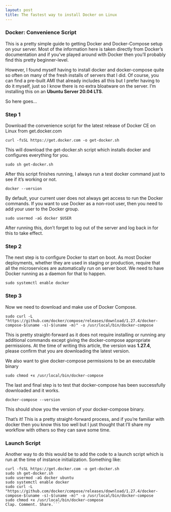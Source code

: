 ```yaml
---
layout: post
title: The fastest way to install Docker on Linux
---
```


### Docker: Convenience Script
This is a pretty simple guide to getting Docker and Docker-Compose setup on your server. Most of the information here is taken directly from Docker’s documentation and if you’ve played around with Docker then you’ll probably find this pretty beginner-level.

However, I found myself having to install docker and docker-compose quite so often on many of the fresh installs of servers that I did. Of course, you can find a pre-built AMI that already includes all this but I prefer having to do it myself, just so I know there is no extra bloatware on the server. I’m installing this on an **Ubuntu Server 20.04 LTS**.

So here goes…

### Step 1
Download the convenience script for the latest release of Docker CE on Linux from get.docker.com

```curl -fsSL https://get.docker.com -o get-docker.sh```

This will download the get-docker.sh script which installs docker and configures everything for you.

```sudo sh get-docker.sh```

After this script finishes running, I always run a test docker command just to see if it’s working or not.

```docker --version```

By default, your current user does not always get access to run the Docker commands. If you want to use Docker as a non-root user, then you need to add your user to the Docker group.

```sudo usermod -aG docker $USER```

After running this, don’t forget to log out of the server and log back in for this to take effect.

### Step 2
The next step is to configure Docker to start on boot. As most Docker deployments, whether they are used in staging or production, require that all the microservices are automatically run on server boot. We need to have Docker running as a daemon for that to happen.

```sudo systemctl enable docker```

### Step 3
Now we need to download and make use of Docker Compose.

```sudo curl -L "https://github.com/docker/compose/releases/download/1.27.4/docker-compose-$(uname -s)-$(uname -m)" -o /usr/local/bin/docker-compose```

This is pretty straight-forward as it does not require installing or running any additional commands except giving the docker-compose appropriate permissions. At the time of writing this article, the version was **1.27.4**, please confirm that you are downloading the latest version.

We also want to give docker-compose permissions to be an executable binary

```sudo chmod +x /usr/local/bin/docker-compose```

The last and final step is to test that docker-compose has been successfully downloaded and it works.

```docker-compose --version```

This should show you the version of your docker-compose binary.

That’s it! This is a pretty straight-forward process, and if you’re familiar with docker then you know this too well but I just thought that I’ll share my workflow with others so they can save some time.

### Launch Script
Another way to do this would be to add the code to a launch script which is run at the time of instance initialization. Something like:

```#!/bin/bash
curl -fsSL https://get.docker.com -o get-docker.sh
sudo sh get-docker.sh
sudo usermod -aG docker ubuntu
sudo systemctl enable docker
sudo curl -L "https://github.com/docker/compose/releases/download/1.27.4/docker-compose-$(uname -s)-$(uname -m)" -o /usr/local/bin/docker-compose
sudo chmod +x /usr/local/bin/docker-compose
Clap. Comment. Share.```

